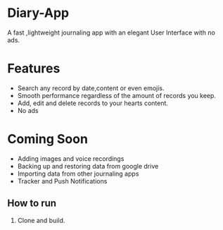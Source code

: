 # Diary-App
A fast ,lightweight journaling app with an elegant User Interface with no ads.

# Features
- Search any record by date,content or even emojis.
- Smooth performance regardless of the amount of records you keep.
- Add, edit and delete records to your hearts content.
- No ads

# Coming Soon
- Adding images and voice recordings
- Backing up and restoring data from google drive
- Importing data from other journaling apps
- Tracker and Push Notifications

## How to run
1. Clone and build.

